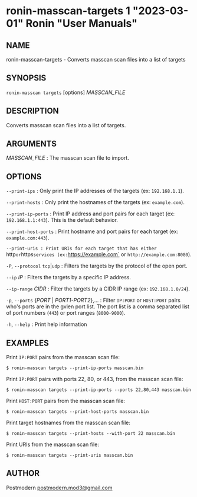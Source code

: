 # ronin-masscan-targets 1 "2023-03-01" Ronin "User Manuals"

## NAME

ronin-masscan-targets - Converts  masscan scan files into a list of targets

## SYNOPSIS

`ronin-masscan targets` [options] *MASSCAN_FILE*

## DESCRIPTION

Converts  masscan scan files into a list of targets.

## ARGUMENTS

*MASSCAN_FILE*
: The masscan scan file to import.

## OPTIONS

`--print-ips`
: Only print the IP addresses of the targets (ex: `192.168.1.1`).

`--print-hosts`
: Only print the hostnames of the targets (ex: `example.com`).

`--print-ip-ports`
: Print IP address and port pairs for each target (ex: `192.168.1.1:443`).
  This is the default behavior.

`--print-host-ports`
: Print hostname and port pairs for each target (ex: `example.com:443`).

`--print-uris
: Print URIs for each target that has either `http` or `https` services
  (ex: `https://example.com` or `http://example.com:8080`).

`-P`, `--protocol` `tcp`|`udp`
: Filters the targets by the protocol of the open port.

`--ip` *IP*
: Filters the targets by a specific IP address.

`--ip-range` *CIDR*
: Filter the targets by a CIDR IP range (ex: `192.168.1.0/24`).

`-p`, `--ports` {*PORT* | *PORT1-PORT2*},...
: Filter `IP:PORT` or `HOST:PORT` pairs who's ports are in the gvien port list.
  The port list is a comma separated list of port numbers (`443`) or port
  ranges (`8000-9000`).

`-h`, `--help`
: Print help information

## EXAMPLES

Print `IP:PORT` pairs from the masscan scan file:

    $ ronin-masscan targets --print-ip-ports masscan.bin

Print `IP:PORT` pairs with ports 22, 80, or 443, from the masscan scan file:

    $ ronin-masscan targets --print-ip-ports --ports 22,80,443 masscan.bin

Print `HOST:PORT` pairs from the masscan scan file:

    $ ronin-masscan targets --print-host-ports masscan.bin

Print target hostnames from the masscan scan file:

    $ ronin-masscan targets --print-hosts --with-port 22 masscan.bin

Print URIs from the masscan scan file:

    $ ronin-masscan targets --print-uris masscan.bin

## AUTHOR

Postmodern <postmodern.mod3@gmail.com>

